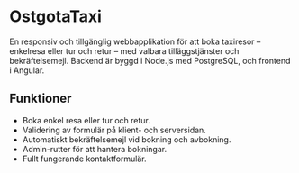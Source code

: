 # OstgotaTaxi
En responsiv och tillgänglig webbapplikation för att boka taxiresor – enkelresa eller tur och retur – med valbara tilläggstjänster och bekräftelsemejl. Backend är byggd i Node.js med PostgreSQL, och frontend i Angular.

## Funktioner
- Boka enkel resa eller tur och retur.
- Validering av formulär på klient- och serversidan.
- Automatiskt bekräftelsemejl vid bokning och avbokning.
- Admin-rutter för att hantera bokningar.
- Fullt fungerande kontaktformulär.

